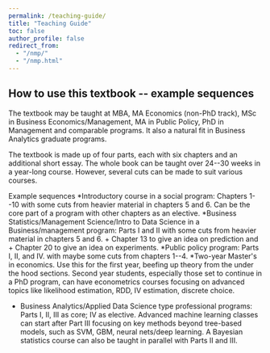```yaml
---
permalink: /teaching-guide/
title: "Teaching Guide"
toc: false
author_profile: false
redirect_from:
  - "/nmp/"
  - "/nmp.html"
---
```




## How to use this textbook -- example sequences

The textbook may be taught at MBA, MA Economics (non-PhD track), MSc in Business Economics/Management, MA in Public Policy, PhD in Management and comparable programs. It also a natural fit in Business Analytics graduate programs.

The textbook is made up of four parts, each with six chapters and an additional short essay. The whole book can be taught over 24--30 weeks in a year-long course. However, several cuts can be made to suit various courses.

Example sequences
*Introductory course in a social program: Chapters 1--10 with some cuts from  heavier material in chapters 5 and 6. Can be the core part of a program with other chapters as an elective. 
*Business Statistics/Management Science/Intro to Data Science in a Business/management program: Parts I and II with some cuts from heavier material in chapters 5 and 6. + Chapter 13 to give an idea on prediction and + Chapter 20 to give an idea on experiments. 
*Public policy program: Parts I, II, and IV. with maybe some cuts from chapters 1--4.
*Two-year Master's in economics. Use this for the first year, beefing up theory from the under the hood sections. Second year students, especially those set to continue in a PhD program, can have econometrics courses focusing on advanced topics like likelihood estimation, RDD, IV estimation, discrete choice. 
* Business Analytics/Applied Data Science type professional programs: Parts I, II, III as core; IV as elective. Advanced machine learning classes can start after Part III focusing on key methods beyond tree-based models, such as SVM, GBM, neural nets/deep learning. A Bayesian statistics course can also be taught in parallel with Parts II and III.

